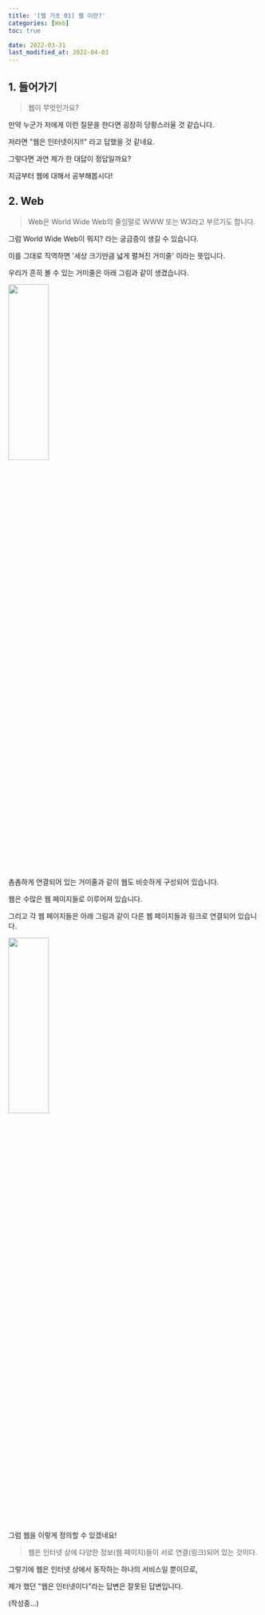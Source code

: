 ```yaml
---
title: '[웹 기초 01] 웹 이란?'
categories: [Web]
toc: true

date: 2022-03-31
last_modified_at: 2022-04-03
---
```


## 1. 들어가기

> 웹이 무엇인가요?

만약 누군가 저에게 이런 질문을 한다면 굉장히 당황스러울 것 같습니다.

저라면 "웹은 인터넷이지!!" 라고 답했을 것 같네요.

그렇다면 과연 제가 한 대답이 정답일까요?

지금부터 웹에 대해서 공부해봅시다!

## 2. Web

> Web은 World Wide Web의 줄임말로 WWW 또는 W3라고 부르기도 합니다.

그럼 World Wide Web이 뭐지? 라는 궁금증이 생길 수 있습니다.

이를 그대로 직역하면 '세상 크기만큼 넓게 펼쳐진 거미줄' 이라는 뜻입니다.

우리가 흔히 볼 수 있는 거미줄은 아래 그림과 같이 생겼습니다.

<div class="div-post-img">
  <img src="{{ site.url }}/assets/img/web/01/spider-web.png" width="40%" height="30%" />
</div>

촘촘하게 연결되어 있는 거미줄과 같이 웹도 비슷하게 구성되어 있습니다.

웹은 수많은 웹 페이지들로 이루어져 있습니다.

그리고 각 웹 페이지들은 아래 그림과 같이 다른 웹 페이지들과 링크로 연결되어 있습니다.

<div class="div-post-img">
  <img src="{{ site.url }}/assets/img/web/01/web.png" width="40%" height="30%" />
</div>

그럼 웹을 이렇게 정의할 수 있겠네요!

> 웹은 인터넷 상에 다양한 정보(웹 페이지)들이 서로 연결(링크)되어 있는 것이다.

그렇기에 웹은 인터넷 상에서 동작하는 하나의 서비스일 뿐이므로,

제가 했던 "웹은 인터넷이다"라는 답변은 잘못된 답변입니다.

(작성중...)